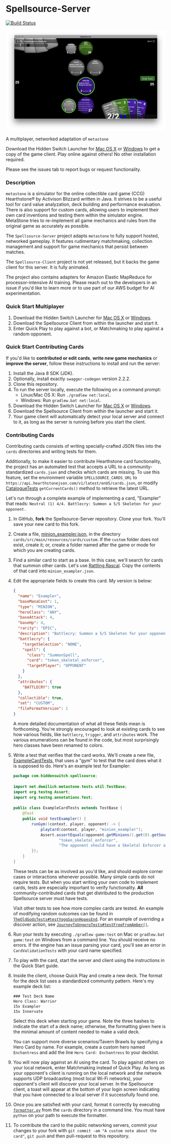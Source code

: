 # Spellsource-Server

[![Build Status](https://travis-ci.org/hiddenswitch/Spellsource-Server.svg?branch=master)](https://travis-ci.org/hiddenswitch/Spellsource-Server)

![In-Game Screenshot](docs/sn2.png)

A multiplayer, networked adaptation of `metastone`

Download the Hidden Switch Launcher for [Mac OS X](http://go.hiddenswitch.com/mac) or [Windows](http://go.hiddenswitch.com/win) to get a copy of the game client. Play online against others! No other installation required.

Please see the issues tab to report bugs or request functionality.

### Description

`metastone` is a simulator for the online collectible card game (CCG) Hearthstone&reg; by Activison Blizzard written in Java. It strives to be a useful tool for card value analyzation, deck building and performance evaluation. There is also support for custom cards, allowing users to implement their own card inventions and testing them within the simulator engine. MetaStone tries to re-implement all game mechanics and rules from the original game as accurately as possible. 

The `Spellsource-Server` project adapts `metastone` to fully support hosted, networked gameplay. It features rudimentary matchmaking, collection management and support for game mechanics that persist between matches.

The `Spellsource-Client` project is not yet released, but it backs the game client for this server. It is fully animated.

The project also contains adapters for Amazon Elastic MapReduce for processor-intensive AI training. Please reach out to the developers in an issue if you'd like to learn more or to use part of our AWS budget for AI experimentation.

### Quick Start Multiplayer

 1. Download the Hidden Switch Launcher for [Mac OS X](http://go.hiddenswitch.com/mac) or [Windows](http://go.hiddenswitch.com/win).
 2. Download the Spellsource Client from within the launcher and start it.
 3. Enter Quick Play to play against a bot, or Matchmaking to play against a random opponent.

### Quick Start Contributing Cards

If you'd like to **contributed or edit cards**, **write new game mechanics** or **improve the server**, follow these instructions to install and run the server:

 1. Install the Java 8 SDK (JDK).
 2. Optionally, install exactly `swagger-codegen` version 2.2.2.
 3. Clone this repository.
 4. To run the server locally, execute the following on a command prompt:
    * Linux/Mac OS X: Run `./gradlew net:local`.
    * Windows: Run `gradlew.bat net:local`.
 5. Download the Hidden Switch Launcher for [Mac OS X](http://go.hiddenswitch.com/mac) or [Windows](http://go.hiddenswitch.com/win).
 6. Download the Spellsource Client from within the launcher and start it.
 7. Your game client will automatically detect your local server and connect to it, as long as the server  is running before you start the client.

### Contributing Cards

Contributing cards consists of writing specially-crafted JSON files into the `cards` directories and writing tests for them.

Additionally, to make it easier to contribute Hearthstone card functionality, the project has an automated test that accepts a URL to a community-standardized `cards.json` and checks which cards are missing. To use this feature, set the environment variable `SPELLSOURCE_CARDS_URL` to `https://api.hearthstonejson.com/v1/latest/enUS/cards.json`, or modify [CatalogueTests](game/src/test/java/com/blizzard/hearthstone/CatalogueTests.java) `getCurrentCards()` method to retrieve the latest URL.

Let's run through a complete example of implementing a card, "Exampler" that reads: `Neutral (1) 4/4. Battlecry: Summon a 5/5 Skeleton for your opponent.`

 1. In GitHub, **fork** the Spellsource-Server repository. Clone your fork. You'll save your new card to this fork.
 2. Create a file, [minion_exampler.json](cards/src/main/resources/cards/custom/minion_exampler.json), in the directory `cards/src/main/resources/cards/custom`. If the `custom` folder does not exist, create it; or, create a folder named after the game or mode for which you are creating cards.
 3. Find a similar card to start as a base. In this case, we'll search for cards that summon other cards. Let's use [Rattling Rascal](cards/src/main/resources/cards/hearthstone/knights_of_the_frozen_throne/neutral/minion_rattling_rascal.json). Copy the contents of that card into `minion_exampler.json`.
 4. Edit the appropriate fields to create this card. My version is below:
 
     ```json
     {
       "name": "Exampler",
       "baseManaCost": 1,
       "type": "MINION",
       "heroClass": "ANY",
       "baseAttack": 4,
       "baseHp": 4,
       "rarity": "EPIC",
       "description": "Battlecry: Summon a 5/5 Skeleton for your opponent",
       "battlecry": {
         "targetSelection": "NONE",
         "spell": {
           "class": "SummonSpell",
           "card": "token_skeletal_enforcer",
           "targetPlayer": "OPPONENT"
         }
       },
       "attributes": {
         "BATTLECRY": true
       },
       "collectible": true,
       "set": "CUSTOM",
       "fileFormatVersion": 1
     }
     ```
     
     A more detailed documentation of what all these fields mean is forthcoming. You're strongly encouraged to look at existing cards to see how various fields, like `battlecry`, `trigger`, and `attributes` work. The various enumerations can be found in the code, but most surprisingly hero classes have been renamed to colors.

 5. Write a test that verifies that the card works. We'll create a new file, [ExampleCardTests](game/src/test/java/com/hiddenswitch/spellsource/ExampleCardTests.java), that uses a "gym" to test that the card does what it is supposed to do. Here's an example test for Exampler:
 
    ```java
    package com.hiddenswitch.spellsource;
    
    import net.demilich.metastone.tests.util.TestBase;
    import org.testng.Assert;
    import org.testng.annotations.Test;
    
    public class ExampleCardTests extends TestBase {
        @Test
    	public void testExampler() {
    		runGym((context, player, opponent) -> {
    			playCard(context, player, "minion_exampler");
    			Assert.assertEquals(opponent.getMinions().get(0).getSourceCard().getCardId(),
    					"token_skeletal_enforcer",
    					"The opponent should have a Skeletal Enforcer after Exampler is summoned");
    		});
    	}
    }
    ```
    
    These tests can be as involved as you'd like, and should explore corner cases or interactions whenever possible. Many simple cards do not require tests. But when you start writing your own code to implement cards, tests are especially important to verify functionality. **All** community-contributed cards that get distributed to the production Spellsource server must have tests.
    
    Visit other tests to see how more complex cards are tested. An example of modifying random outcomes can be found in [`TheOldGodsTests#testYoggSaronHopesEnd`](/game/src/test/java/com/blizzard/hearthstone/TheOldGodsTests.java). For an example of overriding a discover action, see [`JourneyToUngoroTests#testFreeFromAmber()`](game/src/test/java/com/blizzard/hearthstone/JourneyToUngoroTests.java).
    
 6. Run your tests by executing `./gradlew game:test` on Mac or `gradlew.bat game:test` on Windows from a command line. You should receive no errors. If the engine has an issue parsing your card, you'll see an error in `CardValidationTests` with your card name specified.
 
 7. To play with the card, start the server and client using the instructions in the Quick Start guide.
 
 8. Inside the client, choose Quick Play and create a new deck. The format for the deck list uses a standardized community pattern. Here's my example deck list:
 
     ```text
     ### Test Deck Name
     Hero Class: Warrior
     15x Exampler
     15x Innervate
     ```
     
    Select this deck when starting your game. Note the three hashes to indicate the start of a deck name; otherwise, the formatting given here is the minimal amount of content needed to make a valid deck.
    
    You can support more diverse scenarios/Tavern Brawls by specifying a Hero Card by name. For example, create a custom hero named `Enchantress` and add the line `Hero Card: Enchantress` to your decklist.
 9. You will now play against an AI using the card. To play against others on your local network, enter Matchmaking instead of Quick Play. As long as your opponent's client is running on the local network and the network supports UDP broadcasting (most local Wi-Fi networks), your opponent's client will discover your local server. In the Spellsource client, a toast will appear at the bottom of your login screen indicating that you have connected to a local server if it successfully found one.
 10. Once you are satisfied with your card, format it correctly by executing [`formatter.py`](cards/formatter.py) from the `cards` directory in a command line. You must have `python` on your path to execute the formatter.
 11. To contribute the card to the public networking servers, commit your changes to your fork with `git commit -am "A custom note about the card"`, `git push` and then pull-request to this repository.